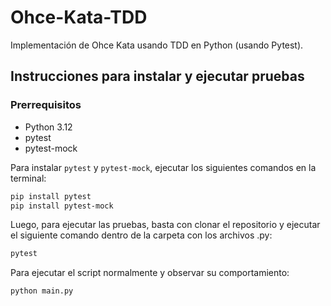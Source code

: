 # Ohce-Kata-TDD
 Implementación de Ohce Kata usando TDD en Python (usando Pytest).

## Instrucciones para instalar y ejecutar pruebas
### Prerrequisitos
- Python 3.12
- pytest
- pytest-mock

Para instalar `pytest` y `pytest-mock`, ejecutar los siguientes comandos en la terminal:
```bash
pip install pytest
pip install pytest-mock
```

Luego, para ejecutar las pruebas, basta con clonar el repositorio y ejecutar el siguiente comando dentro de la carpeta con los archivos .py:
```bash
pytest
```

Para ejecutar el script normalmente y observar su comportamiento:
```bash
python main.py
```